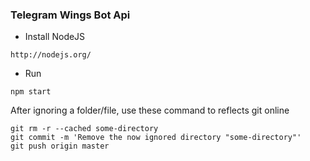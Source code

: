 ### Telegram Wings Bot Api

* Install NodeJS
```
http://nodejs.org/
```


* Run
```
npm start
```

After ignoring a folder/file, use these command to reflects git online
```
git rm -r --cached some-directory
git commit -m 'Remove the now ignored directory "some-directory"'
git push origin master
```
